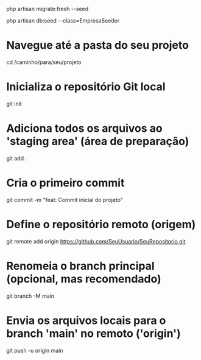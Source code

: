php artisan migrate:fresh --seed

php artisan db:seed --class=EmpresaSeeder


# Navegue até a pasta do seu projeto
cd /caminho/para/seu/projeto
 
# Inicializa o repositório Git local
git init
 
# Adiciona todos os arquivos ao 'staging area' (área de preparação)
git add .
 
# Cria o primeiro commit
git commit -m "feat: Commit inicial do projeto"
 
 
# Define o repositório remoto (origem)
git remote add origin https://github.com/SeuUsuario/SeuRepositorio.git
 
# Renomeia o branch principal (opcional, mas recomendado)
git branch -M main
 
# Envia os arquivos locais para o branch 'main' no remoto ('origin')
git push -u origin main